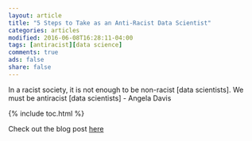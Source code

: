 ```yaml
---
layout: article
title: "5 Steps to Take as an Anti-Racist Data Scientist"
categories: articles
modified: 2016-06-08T16:28:11-04:00
tags: [antiracist][data science]
comments: true
ads: false
share: false
---
```


In a racist society, it is not enough to be non-racist [data scientists]. We must be antiracist [data scientists] - Angela Davis

{% include toc.html %}

Check out the blog post [here](https://towardsdatascience.com/5-steps-to-take-as-an-antiracist-data-scientist-89712877c214)
